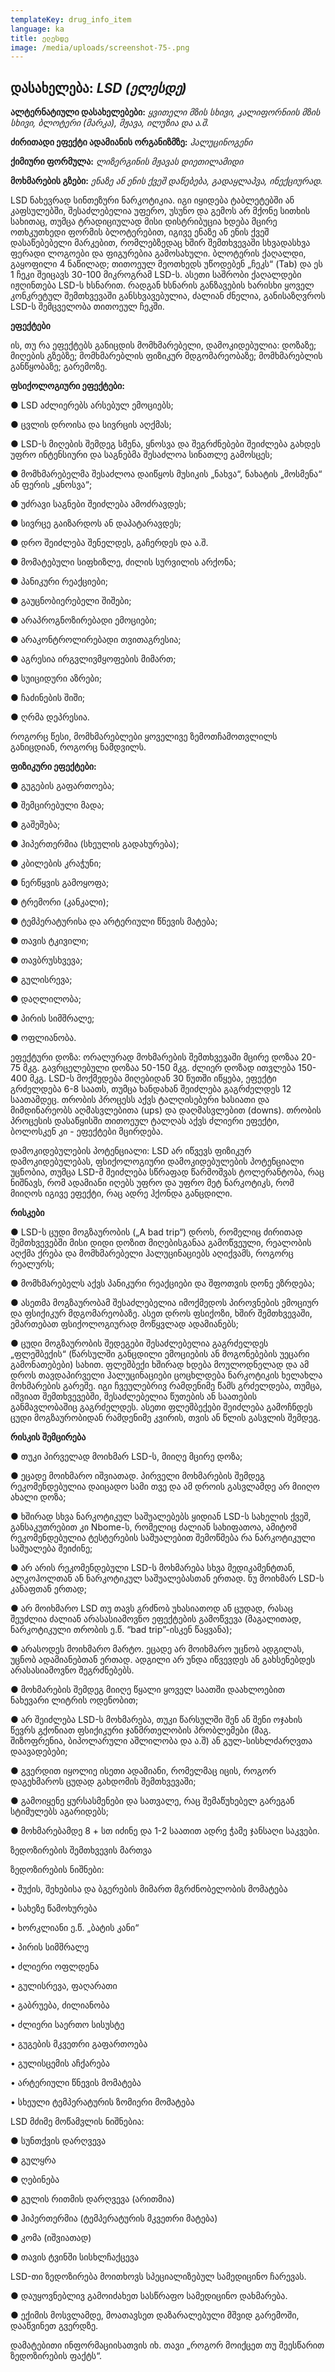 ```yaml
---
templateKey: drug_info_item
language: ka
title: ელესდე
image: /media/uploads/screenshot-75-.png
---
```

## **დასახელება:** _LSD (ელესდე)_

**ალტერნატიული დასახელებები:** _ყვითელი მზის სხივი, კალიფორნიის მზის სხივი, ბლოტერი (მარკა), მჟავა, ილუზია და ა.შ._

**ძირითადი ეფექტი ადამიანის ორგანიზმზე:** _ჰალუცინოგენი_

**ქიმიური ფორმულა:** _ლიზერგინის მჟავას დიეთილამიდი_

**მოხმარების გზები:** _ენაზე ან ენის ქვეშ დაწებება, გადაყლაპვა, ინექციურად._ 

LSD ნახევრად სინთეზური ნარკოტიკია. იგი იყიდება ტაბლეტებში ან კაფსულებში, შესაძლებელია უფერო, უსუნო და გემოს არ მქონე სითხის სახითაც, თუმცა ტრადიციულად მისი დისტრიბუცია ხდება მცირე ოთხკუთხედი ფორმის ბლოტერებით, იგივე ენაზე ან ენის ქვეშ დასაწებებელი მარკებით, რომლებზედაც ხშირ შემთხვევაში სხვადასხვა ფერადი ლოგოები და ფიგურებია გამოსახული. ბლოტერის ქაღალდი, გაყოფილი 4 ნაწილად; თითოეულ მეოთხედს უწოდებენ „ჩეკს“ (Tab) და ეს 1 ჩეკი შეიცავს 30-100 მიკროგრამ LSD-ს. ასეთი საშრობი ქაღალდები იჟღინთება LSD-ს ხსნარით. რადგან ხსნარის განზავების ხარისხი ყოველ კონკრეტულ შემთხვევაში განსხვავებულია, ძალიან ძნელია, განისაზღვროს LSD-ს შემცველობა თითოეულ ჩეკში.

**ეფექტები**

ის, თუ რა ეფექტებს განიცდის მომხმარებელი, დამოკიდებულია: დოზაზე; მიღების გზებზე; მომხმარებლის ფიზიკურ მდგომარეობაზე; მომხმარებლის განწყობაზე;  გარემოზე.

**ფსიქოლოგიური ეფექტები:**

●	LSD აძლიერებს არსებულ ემოციებს;

●	ცვლის დროისა და სივრცის აღქმას;

●	LSD-ს მიღების შემდეგ სმენა, ყნოსვა და შეგრძნებები შეიძლება გახდეს უფრო ინტენსიური და საგნებმა შესაძლოა სინათლე გამოსცეს;

●	მომხმარებელმა შესაძლოა დაიწყოს მუსიკის „ნახვა“, ნახატის „მოსმენა“ ან ფერის „ყნოსვა“;

●	უძრავი საგნები შეიძლება ამოძრავდეს;

●	სივრცე გაიზარდოს ან დაპატარავდეს;

●	დრო შეიძლება შენელდეს, გაჩერდეს და ა.შ.

●	მომატებული სიფხიზლე, ძილის სურვილის არქონა;

●	პანიკური რეაქციები;

●	გაუცნობიერებელი შიშები;

●	არაპროგნოზირებადი ემოციები;

●	არაკონტროლირებადი თვითაგრესია;

●	აგრესია ირგვლივმყოფების მიმართ;

●	სუიციდური აზრები;

●	ჩაძინების შიში;

●	ღრმა დეპრესია.

როგორც წესი, მომხმარებლები ყოველივე ზემოთჩამოთვლილს განიცდიან, როგორც ნამდვილს.

**ფიზიკური ეფექტები:** 

●	გუგების გაფართოება;

●	შემცირებული მადა;

●	გაშეშება;

●	ჰიპერთერმია (სხეულის გადახურება);

●	კბილების კრაჭუნი;

●	ნერწყვის გამოყოფა;

●	ტრემორი (კანკალი);

●	ტემპერატურისა და არტერიული წნევის მატება;

●	თავის ტკივილი;

●	თავბრუსხვევა;

●	გულისრევა;

●	 დაღლილობა;

●	 პირის სიმშრალე;

●	 ოფლიანობა.

ეფექტური დოზა: ორალურად მოხმარების შემთხვევაში მცირე დოზაა 20-75 მკგ. გავრცელებული დოზაა 50-150 მკგ. ძლიერ დოზად ითვლება 150-400 მკგ.  LSD-ს მოქმედება მიღებიდან 30 წუთში იწყება, ეფექტი გრძელდება 6-8 საათს, თუმცა ხანდახან შეიძლება გაგრძელდეს 12 საათამდეც. თრობის პროცესს აქვს ტალღისებური ხასიათი და მიმდინარეობს აღმასვლებითა (ups) და დაღმასვლებით (downs). თრობის პროცესის დასაწყისში თითოეულ ტალღას აქვს ძლიერი ეფექტი, ბოლოსკენ კი - ეფექტები მცირდება. 

დამოკიდებულების პოტენციალი: LSD არ იწვევს ფიზიკურ დამოკიდებულებას, ფსიქოლოგიური დამოკიდებულების პოტენციალი უცნობია, თუმცა LSD-მ შეიძლება სწრაფად წარმოშვას ტოლერანტობა, რაც ნიშნავს, რომ ადამიანი იღებს უფრო და უფრო მეტ ნარკოტიკს, რომ მიიღოს იგივე ეფექტი, რაც ადრე ჰქონდა განცდილი.

**რისკები**

●	LSD-ს ცუდი მოგზაურობის („A bad trip“) დროს, რომელიც ძირითად შემთხვევებში მისი დიდი დოზით მიღებისგანაა გამოწვეული, რეალობის აღქმა ქრება და მომხმარებელი ჰალუცინაციებს აღიქვამს, როგორც რეალურს;

●	მომხმარებელს აქვს პანიკური რეაქციები და შფოთვის დონე ეზრდება;

●	ასეთმა მოგზაურობამ შესაძლებელია იმოქმედოს პიროვნების ემოციურ და ფსიქიკურ მდგომარეობაზე. ასეთ დროს ფსიქოზი, ხშირ შემთხვევაში, ემართებათ ფსიქოლოგიურად მოწყვლად ადამიანებს;

●	ცუდი მოგზაურობის შედეგები შესაძლებელია გაგრძელდეს „ფლეშბექის“ (წარსულში განცდილი ემოციების ან მოგონებების უეცარი გამონათებები) სახით. ფლეშბექი ხშირად ხდება მოულოდნელად და ამ დროს თავდაპირველი ჰალუცინაციები ცოცხლდება ნარკოტიკის ხელახლა მოხმარების გარეშე. იგი ჩვეულებრივ რამდენიმე წამს გრძელდება, თუმცა, იშვიათ შემთხვევებში, შესაძლებელია წუთების ან საათების განმავლობაშიც გაგრძელდეს. ასეთი ფლეშბექები შეიძლება გამოჩნდეს ცუდი მოგზაურობიდან რამდენიმე კვირის, თვის ან წლის გასვლის შემდეგ.

**რისკის შემცირება** 

●	თუკი პირველად მოიხმარ LSD-ს, მიიღე მცირე დოზა;

●	ეცადე მოიხმარო იშვიათად. პირველი მოხმარების შემდეგ რეკომენდებულია დაიცადო სამი თვე და ამ დროის გასვლამდე არ მიიღო ახალი დოზა;

●	ხშირად სხვა ნარკოტიკულ საშუალებებს ყიდიან LSD-ს სახელის ქვეშ, განსაკუთრებით კი Nbome-ს, რომელიც ძალიან სახიფათოა, ამიტომ რეკომენდებულია ტესტერების საშუალებით შემოწმება რა ნარკოტიკული საშუალება შეიძინე;

●	არ არის რეკომენდებული LSD-ს მოხმარება სხვა მედიკამენტთან, ალკოჰოლთან ან ნარკოტიკულ საშუალებასთან ერთად. ნუ მოიხმარ LSD-ს კანაფთან ერთად;

●	არ მოიხმარო LSD თუ თავს გრძნობ უხასიათოდ ან ცუდად, რასაც შეუძლია ძალიან არასასიამოვნო ეფექტების გამოწვევა (მაგალითად, ნარკოტიკული თრობის ე.წ. “bad trip”-ისკენ წაყვანა);

●	არასოდეს მოიხმარო მარტო. ეცადე არ მოიხმარო უცნობ ადგილას, უცნობ ადამიანებთან ერთად. ადგილი არ უნდა იწვევდეს ან გახსენებდეს არასასიამოვნო შეგრძნებებს. 

●	მოხმარების შემდეგ მიიღე წყალი ყოველ საათში დაახლოებით ნახევარი ლიტრის ოდენობით;

●	არ შეიძლება LSD-ს მოხმარება, თუკი წარსულში შენ ან შენი ოჯახის წევრს გქონიათ ფსიქიკური ჯანმრთელობის პრობლემები (მაგ. შიზოფრენია, ბიპოლარული აშლილობა და ა.შ) ან გულ-სისხლძარღვთა დაავადებები;

●	გვერდით იყოლიე ისეთი ადამიანი, რომელმაც იცის, როგორ დაგეხმაროს ცუდად გახდომის შემთხვევაში;

●	გამოიყენე ყურსასმენები და სათვალე, რაც შემაწუხებელ გარეგან სტიმულებს აგარიდებს;

●	მოხმარებამდე 8 + სთ იძინე და 1-2 საათით ადრე ჭამე ჯანსაღი საკვები. 

ზედოზირების შემთხვევის მართვა

ზედოზირების ნიშნები:

• შუქის, შეხებისა და ბგერების მიმართ მგრძნობელობის მომატება

• სახეზე წამოხურება

• ხორკლიანი ე.წ. „ბატის კანი“

• პირის სიმშრალე

• ძლიერი ოფლდენა

• გულისრევა, ფაღარათი

• გაბრუება, ძილიანობა

• ძლიერი საერთო სისუსტე

• გუგების მკვეთრი გაფართოება

• გულისცემის აჩქარება

• არტერიული წნევის მომატება

• სხეული ტემპერატურის ზომიერი მომატება

LSD მძიმე მოწამვლის ნიშნებია:

●	 სუნთქვის დარღვევა

●	 გულყრა

●	 ღებინება

●	 გულის რითმის დარღვევა (არითმია)

●	 ჰიპერთერმია (ტემპერატურის მკვეთრი მატება)

●	 კომა (იშვიათად)

●	 თავის ტვინში სისხლჩაქცევა

LSD-თი ზედოზირება მოითხოვს სპეციალიზებულ სამედიცინო ჩარევას.

●	დაუყოვნებლივ გამოიძახეთ სასწრაფო სამედიცინო დახმარება. 

●	ექიმის მოსვლამდე, მოათავსეთ დაზარალებული მშვიდ გარემოში, დააწვინეთ გვერდზე.

დამატებითი ინფორმაციისათვის იხ. თავი „როგორ მოიქცეთ თუ შეესწარით ზედოზირების ფაქტს“.
